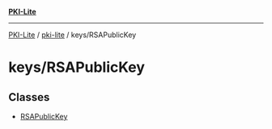 [**PKI-Lite**](../../../README.md)

---

[PKI-Lite](../../../README.md) / [pki-lite](../../README.md) / keys/RSAPublicKey

# keys/RSAPublicKey

## Classes

- [RSAPublicKey](classes/RSAPublicKey.md)
